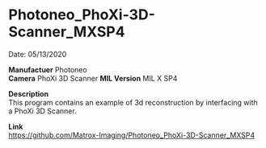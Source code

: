 # Photoneo_PhoXi-3D-Scanner_MXSP4

Date: 05/13/2020

**Manufactuer** Photoneo  
**Camera** PhoXi 3D Scanner 
**MIL Version** MIL X SP4  

**Description**  
This program contains an example of 3d reconstruction by interfacing with a PhoXi 3D Scanner.

**Link**  
https://github.com/Matrox-Imaging/Photoneo_PhoXi-3D-Scanner_MXSP4
